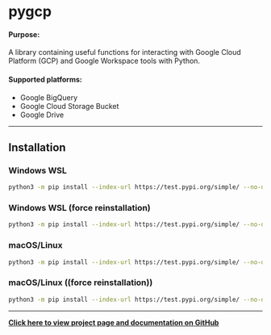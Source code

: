# pygcp

#### **Purpose:**
A library containing useful functions for interacting with Google Cloud Platform (GCP) and Google Workspace tools with Python.

#### **Supported platforms:**
- Google BigQuery
- Google Cloud Storage Bucket
- Google Drive

---

## Installation

### Windows WSL

```bash
python3 -m pip install --index-url https://test.pypi.org/simple/ --no-deps pygcp==1.2.4 --break-system-packages
```

### Windows WSL (force reinstallation)

```bash
python3 -m pip install --index-url https://test.pypi.org/simple/ --no-deps pygcp==1.2.4 --break-system- --force-reinstall
```


### macOS/Linux

```bash
python3 -m pip install --index-url https://test.pypi.org/simple/ --no-deps pygcp==1.2.4
```

### macOS/Linux ((force reinstallation))

```bash
python3 -m pip install --index-url https://test.pypi.org/simple/ --no-deps pygcp==1.2.4 --force-reinstall
```

---

**[Click here to view project page and documentation on GitHub](https://github.com/nacht29/pygcp)**
